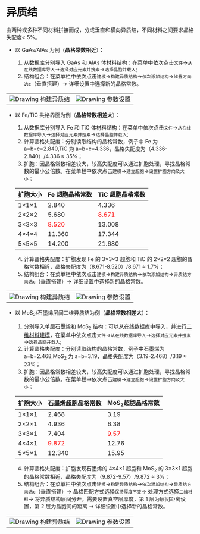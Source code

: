 # 异质结

由两种或多种不同材料拼接而成，分成垂直和横向异质结，不同材料之间要求晶格失配度$<$ 5%。

- 以 GaAs/AlAs 为例（**晶格常数相近**）：

  1. 从数据库分别导入 GaAs 和 AlAs 体材料结构：在菜单中依次点击`文件`→`从在线数据库导入`→`选择对应元素并搜素`→`选择晶胞并载入`;
  2. 结构组合：在菜单栏中依次点击`建模`→`构建异质结构`→`依次添加结构`→`堆叠方向选c`（垂直搭建）→ 详细设置中选择新的晶格常数。

<table><tr>
    <td> 
        <center>
            <img src={require('./nested/qstudio_example_hetero1.png').default} alt="Drawing" />
            <font>构建异质结</font>
        </center>
    </td>
    <td> 
        <center>
            <img src={require('./nested/qstudio_example_hetero2.png').default} alt="Drawing" />
            <font>参数设置</font>
        </center>
    </td>
</tr></table>

- 以 Fe/TiC 共格界面为例（**晶格常数相差大**）：

  1. 从数据库分别导入 Fe 和 TiC 体材料结构：在菜单中依次点击`文件`→`从在线数据库导入`→`选择对应元素并搜素`→`选择晶胞并载入`;
  2. 计算晶格失配度：分别读取结构的晶格常数，例子中 Fe 为 a=b=c=2.840,TiC 为 a=b=c=4.336，晶格失配度为（4.336-2.840）/4.336 ≈ 35%；
  3. 扩胞：因晶格常数相差较大，较高失配度可以通过扩胞处理，寻找晶格常数的最小公倍数。在菜单栏中依次点击`建模`→`建立超胞`→`设置扩胞方向及大小`；

  | 扩胞大小 | Fe 超胞晶格常数                | TiC 超胞晶格常数               |
  | -------- | ------------------------------ | ------------------------------ |
  | 1×1×1    | 2.840                          | 4.336                          |
  | 2×2×2    | 5.680                          | <font color='red'>8.671</font> |
  | 3×3×3    | <font color='red'>8.520</font> | 13.008                         |
  | 4×4×4    | 11.360                         | 17.344                         |
  | 5×5×5    | 14.200                         | 21.680                         |

  4. 计算晶格失配度：扩胞发现 Fe 的 3×3×3 超胞和 TiC 的 2×2×2 超胞的晶格常数相近，晶格失配度为（8.671-8.520）/8.671 ≈ 1.7%；
  5. 结构组合：在菜单栏中依次点击`建模`→`构建异质结构`→`依次添加结构`→`异质结方向选c`（垂直搭建）→ 详细设置中选择新的晶格常数。

<table><tr>
    <td> 
        <center>
            <img src={require('./nested/qstudio_example_hetero3.png').default} alt="Drawing" />
            <font>构建异质结</font>
        </center>
    </td>
    <td> 
        <center>
            <img src={require('./nested/qstudio_example_hetero4.png').default} alt="Drawing" />
            <font>参数设置</font>
        </center>
    </td>
</tr></table>

- 以 MoS<sub>2</sub>/石墨烯层间二维异质结为例（**晶格常数相差大**）：

  1. 分别导入单层石墨烯和 MoS<sub>2</sub> 结构：可以从在线数据库中导入，并进行[二维材料建模](./qstudio_example_2d.md)，在菜单中依次点击`文件`→`从在线数据库导入`→`选择对应元素并搜素`→`选择晶胞并载入`;
  2. 计算晶格失配度：分别读取结构的晶格常数，例子中石墨烯为 a=b=2.468,MoS<sub>2</sub> 为 a=b=3.19，晶格失配度为（3.19-2.468）/3.19 ≈ 23%；
  3. 扩胞：因晶格常数相差较大，较高失配度可以通过扩胞处理，寻找晶格常数的最小公倍数。在菜单栏中依次点击`建模`→`建立超胞`→`设置扩胞方向及大小`；

  | 扩胞大小 | 石墨烯超胞晶格常数             | MoS<sub>2</sub>超胞晶格常数   |
  | -------- | ------------------------------ | ----------------------------- |
  | 1×1×1    | 2.468                          | 3.19                          |
  | 2×2×1    | 4.936                          | 6.38                          |
  | 3×3×1    | 7.404                          | <font color='red'>9.57</font> |
  | 4×4×1    | <font color='red'>9.872</font> | 12.76                         |
  | 5×5×1    | 12.340                         | 15.95                         |

  4. 计算晶格失配度：扩胞发现石墨烯的 4×4×1 超胞和 MoS<sub>2</sub> 的 3×3×1 超胞的晶格常数相近，晶格失配度为（9.872-9.57）/9.872 ≈ 3%；
  5. 结构组合：在菜单栏中依次点击`建模`→`构建异质结构`→`依次添加结构`→`异质结方向选c`（垂直搭建）→ 晶格匹配方式选择`保持厚度不变`→ 处理方式选择`二维材料`→ 将异质结构层间分开，需要设置真空层厚度，第 1 层为层间距离设置，第 2 层为晶胞间的距离 → 详细设置中选择新的晶格常数。

<table><tr>
    <td> 
        <center>
            <img src={require('./nested/qstudio_example_hetero5.png').default} alt="Drawing" />
            <font>构建异质结</font>
        </center>
    </td>
    <td> 
        <center>
            <img src={require('./nested/qstudio_example_hetero6.png').default} alt="Drawing" />
            <font>参数设置</font>
        </center>
    </td>
</tr></table>

